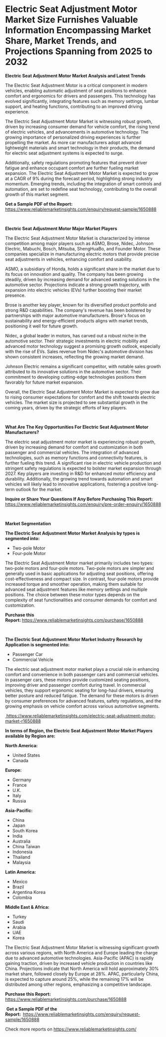 <p><h1>Electric Seat Adjustment Motor Market Size Furnishes Valuable Information Encompassing Market Share, Market Trends, and Projections Spanning from 2025 to 2032</h1></p><p><strong>Electric Seat Adjustment Motor Market Analysis and Latest Trends</strong></p>
<p><p>The Electric Seat Adjustment Motor is a critical component in modern vehicles, enabling automatic adjustment of seat positions to enhance comfort and ergonomics for drivers and passengers. This technology has evolved significantly, integrating features such as memory settings, lumbar support, and heating functions, contributing to an improved driving experience.</p><p>The Electric Seat Adjustment Motor Market is witnessing robust growth, driven by increasing consumer demand for vehicle comfort, the rising trend of electric vehicles, and advancements in automotive technology. The growing importance of personalized driving experiences is further propelling the market. As more car manufacturers adopt advanced lightweight materials and smart technology in their products, the demand for electric seat adjustment systems is expected to surge.</p><p>Additionally, safety regulations promoting features that prevent driver fatigue and enhance occupant comfort are further fueling market expansion. The Electric Seat Adjustment Motor Market is expected to grow at a CAGR of 9% during the forecast period, highlighting strong industry momentum. Emerging trends, including the integration of smart controls and automation, are set to redefine seat technology, contributing to the overall growth of this market segment.</p></p>
<p><strong>Get a Sample PDF of the Report:&nbsp;</strong> <a href="https://www.reliablemarketinsights.com/enquiry/request-sample/1650888?utm_campaign=3138&utm_medium=2&utm_source=Github&utm_content=ia&utm_term=23032025&utm_id=electric-seat-adjustment-motor">https://www.reliablemarketinsights.com/enquiry/request-sample/1650888</a></p>
<p>&nbsp;</p>
<p><strong>Electric Seat Adjustment Motor Major Market Players</strong></p>
<p><p>The Electric Seat Adjustment Motor Market is characterized by intense competition among major players such as ASMO, Brose, Nidec, Johnson Electric, Mabuchi, Bosch, Mitsuba, ShengHuaBo, and Founder Motor. These companies specialize in manufacturing electric motors that provide precise seat adjustments in vehicles, enhancing comfort and usability.</p><p>ASMO, a subsidiary of Honda, holds a significant share in the market due to its focus on innovation and quality. The company has been growing steadily, driven by increasing demand for advanced seating solutions in the automotive sector. Projections indicate a strong growth trajectory, with expansion into electric vehicles (EVs) further boosting their market presence.</p><p>Brose is another key player, known for its diversified product portfolio and strong R&D capabilities. The company's revenue has been bolstered by partnerships with major automotive manufacturers. Brose's focus on sustainability and energy-efficient products aligns with market trends, positioning it well for future growth.</p><p>Nidec, a global leader in motors, has carved out a robust niche in the automotive sector. Their strategic investments in electric mobility and advanced motor technology suggest a promising growth outlook, especially with the rise of EVs. Sales revenue from Nidec's automotive division has shown consistent increases, reflecting the growing market demand.</p><p>Johnson Electric remains a significant competitor, with notable sales growth attributed to its innovative solutions in the automotive sector. Their commitment to developing cutting-edge technologies positions them favorably for future market expansion.</p><p>Overall, the Electric Seat Adjustment Motor Market is expected to grow due to rising consumer expectations for comfort and the shift towards electric vehicles. The market size is projected to see substantial growth in the coming years, driven by the strategic efforts of key players.</p></p>
<p>&nbsp;</p>
<p><strong>What Are The Key Opportunities For Electric Seat Adjustment Motor Manufacturers?</strong></p>
<p><p>The electric seat adjustment motor market is experiencing robust growth, driven by increasing demand for comfort and customization in both passenger and commercial vehicles. The integration of advanced technologies, such as memory functions and connectivity features, is further fueling this trend. A significant rise in electric vehicle production and stringent safety regulations is expected to bolster market expansion through 2027. Key players are investing in R&D for enhanced motor efficiency and durability. Additionally, the growing trend towards automation and smart vehicles will likely lead to innovative applications, fostering a positive long-term outlook for the market.</p></p>
<p><strong>Inquire or Share Your Questions If Any Before Purchasing This Report:</strong> <a href="https://www.reliablemarketinsights.com/enquiry/pre-order-enquiry/1650888?utm_campaign=3138&utm_medium=2&utm_source=Github&utm_content=ia&utm_term=23032025&utm_id=electric-seat-adjustment-motor">https://www.reliablemarketinsights.com/enquiry/pre-order-enquiry/1650888</a></p>
<p>&nbsp;</p>
<p><strong>Market Segmentation</strong></p>
<p><strong>The Electric Seat Adjustment Motor Market Analysis by types is segmented into:</strong></p>
<p><ul><li>Two-pole Motor</li><li>Four-pole Motor</li></ul></p>
<p><p>The Electric Seat Adjustment Motor market primarily includes two types: two-pole motors and four-pole motors. Two-pole motors are simpler and generally used in basic applications for adjusting seat positions, offering cost-effectiveness and compact size. In contrast, four-pole motors provide increased torque and smoother operation, making them suitable for advanced seat adjustment features like memory settings and multiple positions. The choice between these motor types depends on the complexity of seat functionalities and consumer demands for comfort and customization.</p></p>
<p><strong>Purchase this Report:&nbsp;</strong><a href="https://www.reliablemarketinsights.com/purchase/1650888?utm_campaign=3138&utm_medium=2&utm_source=Github&utm_content=ia&utm_term=23032025&utm_id=electric-seat-adjustment-motor">https://www.reliablemarketinsights.com/purchase/1650888</a></p>
<p>&nbsp;</p>
<p><strong>The Electric Seat Adjustment Motor Market Industry Research by Application is segmented into:</strong></p>
<p><ul><li>Passenger Car</li><li>Commercial Vehicle</li></ul></p>
<p><p>The electric seat adjustment motor market plays a crucial role in enhancing comfort and convenience in both passenger cars and commercial vehicles. In passenger cars, these motors provide customized seating positions, improving driver and passenger comfort during travel. In commercial vehicles, they support ergonomic seating for long-haul drivers, ensuring better posture and reduced fatigue. The demand for these motors is driven by consumer preferences for advanced features, safety regulations, and the growing emphasis on vehicle comfort across various automotive segments.</p></p>
<p><a href="https://www.reliablemarketinsights.com/electric-seat-adjustment-motor-market-r1650888?utm_campaign=3138&utm_medium=2&utm_source=Github&utm_content=ia&utm_term=23032025&utm_id=electric-seat-adjustment-motor">&nbsp;https://www.reliablemarketinsights.com/electric-seat-adjustment-motor-market-r1650888</a></p>
<p><strong>In terms of Region, the Electric Seat Adjustment Motor Market Players available by Region are:</strong></p>
<p>
    <p> <strong> North America: </strong>
        <ul>
            <li>United States</li>
            <li>Canada</li>
        </ul>
        </p> 
    <p> <strong> Europe: </strong>
        <ul>
            <li>Germany</li>
            <li>France</li>
            <li>U.K.</li>
            <li>Italy</li>
            <li>Russia</li>
        </ul>
        </p> 
    <p> <strong> Asia-Pacific: </strong>
        <ul>
            <li>China</li>
            <li>Japan</li>
            <li>South Korea</li>
            <li>India</li>
            <li>Australia</li>
            <li>China Taiwan</li>
            <li>Indonesia</li>
            <li>Thailand</li>
            <li>Malaysia</li>
        </ul>
        </p> 
    <p> <strong> Latin America: </strong>
        <ul>
            <li>Mexico</li>
            <li>Brazil</li>
            <li>Argentina Korea</li>
            <li>Colombia</li>
        </ul>
        </p> 
    <p> <strong> Middle East & Africa: </strong>
        <ul>
            <li>Turkey</li>
            <li>Saudi</li>
            <li>Arabia</li>
            <li>UAE</li>
            <li>Korea</li>
        </ul>
    </p>
    </p>
<p><p>The Electric Seat Adjustment Motor Market is witnessing significant growth across various regions, with North America and Europe leading the charge due to advanced automotive technologies. Asia-Pacific (APAC) is rapidly gaining traction, driven by increased vehicle production in countries like China. Projections indicate that North America will hold approximately 30% market share, followed closely by Europe at 28%. APAC, particularly China, is expected to capture around 25%, while the remaining 17% will be distributed among other regions, emphasizing a competitive landscape.</p></p>
<p><strong>Purchase this Report: </strong><a href="https://www.reliablemarketinsights.com/purchase/1650888?utm_campaign=3138&utm_medium=2&utm_source=Github&utm_content=ia&utm_term=23032025&utm_id=electric-seat-adjustment-motor">https://www.reliablemarketinsights.com/purchase/1650888</a></p>
<p>&nbsp;<strong>Get a Sample PDF of the Report:&nbsp;&nbsp;</strong><a href="https://www.reliablemarketinsights.com/enquiry/request-sample/1650888?utm_campaign=3138&utm_medium=2&utm_source=Github&utm_content=ia&utm_term=23032025&utm_id=electric-seat-adjustment-motor">https://www.reliablemarketinsights.com/enquiry/request-sample/1650888</a></p>
<p><strong></strong></p>
<p>Check more reports on <a href="https://www.reliablemarketinsights.com/?utm_campaign=3138&utm_medium=2&utm_source=Github&utm_content=ia&utm_term=23032025&utm_id=electric-seat-adjustment-motor">https://www.reliablemarketinsights.com/</a></p>
